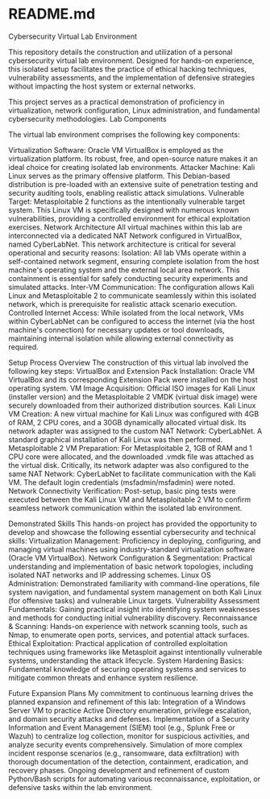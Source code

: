 # README.md
Cybersecurity Virtual Lab Environment

This repository details the construction and utilization of a personal cybersecurity virtual lab environment. Designed for hands-on experience, this isolated setup facilitates the practice of ethical hacking techniques, vulnerability assessments, and the implementation of defensive strategies without impacting the host system or external networks.

This project serves as a practical demonstration of proficiency in virtualization, network configuration, Linux administration, and fundamental cybersecurity methodologies.
Lab Components

The virtual lab environment comprises the following key components:

Virtualization Software: Oracle VM VirtualBox is employed as the virtualization platform. Its robust, free, and open-source nature makes it an ideal choice for creating isolated lab environments.
Attacker Machine: Kali Linux serves as the primary offensive platform. This Debian-based distribution is pre-loaded with an extensive suite of penetration testing and security auditing tools, enabling realistic attack simulations.
Vulnerable Target: Metasploitable 2 functions as the intentionally vulnerable target system. This Linux VM is specifically designed with numerous known vulnerabilities, providing a controlled environment for ethical exploitation exercises.
Network Architecture
All virtual machines within this lab are interconnected via a dedicated NAT Network configured in VirtualBox, named CyberLabNet. This network architecture is critical for several operational and security reasons:
Isolation: All lab VMs operate within a self-contained network segment, ensuring complete isolation from the host machine's operating system and the external local area network. This containment is essential for safely conducting security experiments and simulated attacks.
Inter-VM Communication: The configuration allows Kali Linux and Metasploitable 2 to communicate seamlessly within this isolated network, which is prerequisite for realistic attack scenario execution.
Controlled Internet Access: While isolated from the local network, VMs within CyberLabNet can be configured to access the internet (via the host machine's connection) for necessary updates or tool downloads, maintaining internal isolation while allowing external connectivity as required.

Setup Process Overview
The construction of this virtual lab involved the following key steps:
VirtualBox and Extension Pack Installation: Oracle VM VirtualBox and its corresponding Extension Pack were installed on the host operating system.
VM Image Acquisition: Official ISO images for Kali Linux (installer version) and the Metasploitable 2 VMDK (virtual disk image) were securely downloaded from their authorized distribution sources.
Kali Linux VM Creation: A new virtual machine for Kali Linux was configured with 4GB of RAM, 2 CPU cores, and a 30GB dynamically allocated virtual disk. Its network adapter was assigned to the custom NAT Network: CyberLabNet. A standard graphical installation of Kali Linux was then performed.
Metasploitable 2 VM Preparation: For Metasploitable 2, 1GB of RAM and 1 CPU core were allocated, and the downloaded .vmdk file was attached as the virtual disk. Critically, its network adapter was also configured to the same NAT Network: CyberLabNet to facilitate communication with the Kali VM. The default login credentials (msfadmin/msfadmin) were noted.
Network Connectivity Verification: Post-setup, basic ping tests were executed between the Kali Linux VM and Metasploitable 2 VM to confirm seamless network communication within the isolated lab environment.

Demonstrated Skills
This hands-on project has provided the opportunity to develop and showcase the following essential cybersecurity and technical skills:
Virtualization Management: Proficiency in deploying, configuring, and managing virtual machines using industry-standard virtualization software (Oracle VM VirtualBox).
Network Configuration & Segmentation: Practical understanding and implementation of basic network topologies, including isolated NAT networks and IP addressing schemes.
Linux OS Administration: Demonstrated familiarity with command-line operations, file system navigation, and fundamental system management on both Kali Linux (for offensive tasks) and vulnerable Linux targets.
Vulnerability Assessment Fundamentals: Gaining practical insight into identifying system weaknesses and methods for conducting initial vulnerability discovery.
Reconnaissance & Scanning: Hands-on experience with network scanning tools, such as Nmap, to enumerate open ports, services, and potential attack surfaces.
Ethical Exploitation: Practical application of controlled exploitation techniques using frameworks like Metasploit against intentionally vulnerable systems, understanding the attack lifecycle.
System Hardening Basics: Fundamental knowledge of securing operating systems and services to mitigate common threats and enhance system resilience.

Future Expansion Plans
My commitment to continuous learning drives the planned expansion and refinement of this lab:
Integration of a Windows Server VM to practice Active Directory enumeration, privilege escalation, and domain security attacks and defenses.
Implementation of a Security Information and Event Management (SIEM) tool (e.g., Splunk Free or Wazuh) to centralize log collection, monitor for suspicious activities, and analyze security events comprehensively.
Simulation of more complex incident response scenarios (e.g., ransomware, data exfiltration) with thorough documentation of the detection, containment, eradication, and recovery phases.
Ongoing development and refinement of custom Python/Bash scripts for automating various reconnaissance, exploitation, or defensive tasks within the lab environment.
